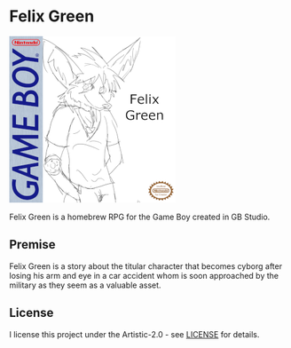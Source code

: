 # Felix Green

![](./resources/gb-boxart.png)

Felix Green is a homebrew RPG for the Game Boy created in GB Studio.

## Premise

Felix Green is a story about the titular character that becomes cyborg after losing his arm and eye in a car accident whom is soon approached​ by the military as they seem as a valuable asset.

## License

I license this project under the Artistic-2.0 - see [LICENSE](LICENSE) for details.